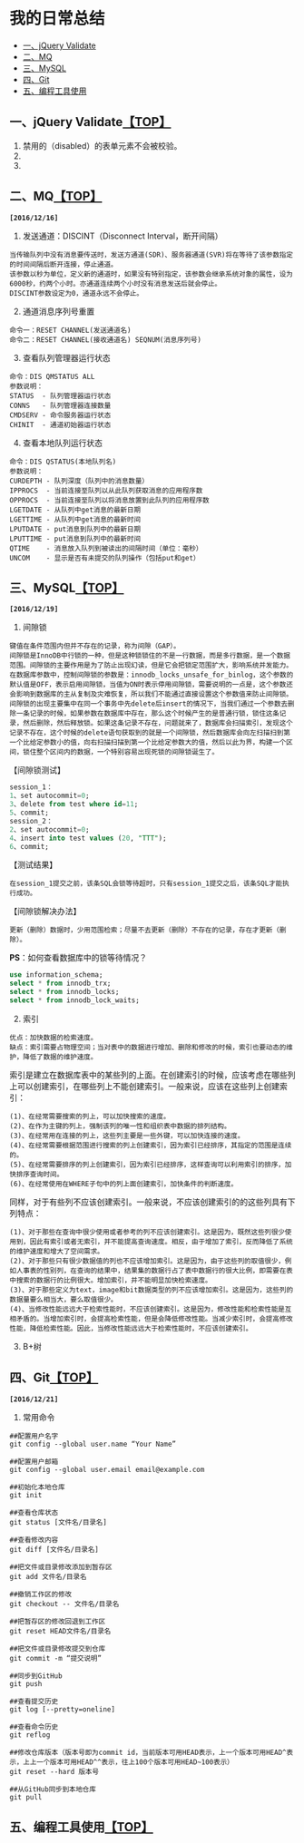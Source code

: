 # <a name="top">我的日常总结</a>
* [一、jQuery Validate](#anchor1)
* [二、MQ](#anchor2)
* [三、MySQL](#anchor3)
* [四、Git](#anchor4)
* [五、编程工具使用](#anchor5)

## <a name="anchor1">一、jQuery Validate</a>[【TOP】](#top)
1. 禁用的（disabled）的表单元素不会被校验。
2. 
3. 

## <a name="anchor2">二、MQ</a>[【TOP】](#top)
**`[2016/12/16]`**
1. 发送通道：DISCINT（Disconnect Interval，断开间隔）
```
当传输队列中没有消息要传送时，发送方通道(SDR)、服务器通道(SVR)将在等待了该参数指定的时间间隔后断开连接，停止通道。
该参数以秒为单位，定义新的通道时，如果没有特别指定，该参数会继承系统对象的属性，设为6000秒，约两个小时。亦通道连续两个小时没有消息发送后就会停止。
DISCINT参数设定为0，通道永远不会停止。
```
2. 通道消息序列号重置
```
命令一：RESET CHANNEL(发送通道名)
命令二：RESET CHANNEL(接收通道名) SEQNUM(消息序列号)
```
3. 查看队列管理器运行状态
```
命令：DIS QMSTATUS ALL
参数说明：
STATUS  - 队列管理器运行状态
CONNS   - 队列管理器连接数量
CMDSERV - 命令服务器运行状态
CHINIT  - 通道初始器运行状态
```
4. 查看本地队列运行状态
```
命令：DIS QSTATUS(本地队列名)
参数说明：
CURDEPTH - 队列深度（队列中的消息数量）
IPPROCS  - 当前连接至队列以从此队列获取消息的应用程序数
OPPROCS  - 当前连接至队列以将消息放置到此队列的应用程序数
LGETDATE - 从队列中get消息的最新日期
LGETTIME - 从队列中get消息的最新时间
LPUTDATE - put消息到队列中的最新日期
LPUTTIME - put消息到队列中的最新时间
QTIME    - 消息放入队列到被读出的间隔时间（单位：毫秒）
UNCOM    - 显示是否有未提交的队列操作（包括put和get）
```

## <a name="anchor3">三、MySQL</a>[【TOP】](#top)
**`[2016/12/19]`**
1. 间隙锁
```
键值在条件范围内但并不存在的记录，称为间隙（GAP）。
间隙锁是InnoDB中行锁的一种，但是这种锁锁住的不是一行数据，而是多行数据，是一个数据范围。间隙锁的主要作用是为了防止出现幻读，但是它会把锁定范围扩大，影响系统并发能力。
在数据库参数中，控制间隙锁的参数是：innodb_locks_unsafe_for_binlog，这个参数的默认值是OFF，表示启用间隙锁，当值为ON时表示停用间隙锁，需要说明的一点是，这个参数还会影响到数据库的主从复制及灾难恢复，所以我们不能通过直接设置这个参数值来防止间隙锁。
间隙锁的出现主要集中在同一个事务中先delete后insert的情况下，当我们通过一个参数去删除一条记录的时候，如果参数在数据库中存在，那么这个时候产生的是普通行锁，锁住这条记录，然后删除，然后释放锁。如果这条记录不存在，问题就来了，数据库会扫描索引，发现这个记录不存在，这个时候的delete语句获取到的就是一个间隙锁，然后数据库会向左扫描扫到第一个比给定参数小的值，向右扫描扫描到第一个比给定参数大的值，然后以此为界，构建一个区间，锁住整个区间内的数据，一个特别容易出现死锁的间隙锁诞生了。
```
【间隙锁测试】
```sql
session_1：
1、set autocommit=0;
3、delete from test where id=11;
5、commit;
session_2：
2、set autocommit=0;
4、insert into test values (20, "TTT");
6、commit;
```
【测试结果】
```
在session_1提交之前，该条SQL会锁等待超时，只有session_1提交之后，该条SQL才能执行成功。
```
【间隙锁解决办法】
```
更新（删除）数据时，少用范围检索；尽量不去更新（删除）不存在的记录，存在才更新（删除）。
```
**PS**：如何查看数据库中的锁等待情况？
```sql
use information_schema;
select * from innodb_trx;
select * from innodb_locks;
select * from innodb_lock_waits;
```
2. 索引
```
优点：加快数据的检索速度。
缺点：索引需要占物理空间；当对表中的数据进行增加、删除和修改的时候，索引也要动态的维护，降低了数据的维护速度。
```
索引是建立在数据库表中的某些列的上面。在创建索引的时候，应该考虑在哪些列上可以创建索引，在哪些列上不能创建索引。一般来说，应该在这些列上创建索引：
```
(1)、在经常需要搜索的列上，可以加快搜索的速度。
(2)、在作为主键的列上，强制该列的唯一性和组织表中数据的排列结构。
(3)、在经常用在连接的列上，这些列主要是一些外键，可以加快连接的速度。
(4)、在经常需要根据范围进行搜索的列上创建索引，因为索引已经排序，其指定的范围是连续的。
(5)、在经常需要排序的列上创建索引，因为索引已经排序，这样查询可以利用索引的排序，加快排序查询时间。
(6)、在经常使用在WHERE子句中的列上面创建索引，加快条件的判断速度。
```
同样，对于有些列不应该创建索引。一般来说，不应该创建索引的的这些列具有下列特点：
```
(1)、对于那些在查询中很少使用或者参考的列不应该创建索引。这是因为，既然这些列很少使用到，因此有索引或者无索引，并不能提高查询速度。相反，由于增加了索引，反而降低了系统的维护速度和增大了空间需求。
(2)、对于那些只有很少数据值的列也不应该增加索引。这是因为，由于这些列的取值很少，例如人事表的性别列，在查询的结果中，结果集的数据行占了表中数据行的很大比例，即需要在表中搜索的数据行的比例很大。增加索引，并不能明显加快检索速度。
(3)、对于那些定义为text，image和bit数据类型的列不应该增加索引。这是因为，这些列的数据量要么相当大，要么取值很少。
(4)、当修改性能远远大于检索性能时，不应该创建索引。这是因为，修改性能和检索性能是互相矛盾的。当增加索引时，会提高检索性能，但是会降低修改性能。当减少索引时，会提高修改性能，降低检索性能。因此，当修改性能远远大于检索性能时，不应该创建索引。
```
3. B+树

## <a name="anchor4">四、Git</a>[【TOP】](#top)
**`[2016/12/21]`**
1. 常用命令
```
##配置用户名字
git config --global user.name “Your Name”

##配置用户邮箱
git config --global user.email email@example.com

##初始化本地仓库
git init

##查看仓库状态
git status [文件名/目录名]

##查看修改内容
git diff [文件名/目录名]

##把文件或目录修改添加到暂存区
git add 文件名/目录名

##撤销工作区的修改
git checkout -- 文件名/目录名

##把暂存区的修改回退到工作区
git reset HEAD文件名/目录名

##把文件或目录修改提交到仓库
git commit -m “提交说明”

##同步到GitHub
git push

##查看提交历史
git log [--pretty=oneline]

##查看命令历史
git reflog

##修改仓库版本（版本号即为commit id，当前版本可用HEAD表示，上一个版本可用HEAD^表示，上上一个版本可用HEAD^^表示，往上100个版本可用HEAD~100表示）
git reset --hard 版本号

##从GitHub同步到本地仓库
git pull
```

## <a name="anchor5">五、编程工具使用</a>[【TOP】](#top)
```

```
